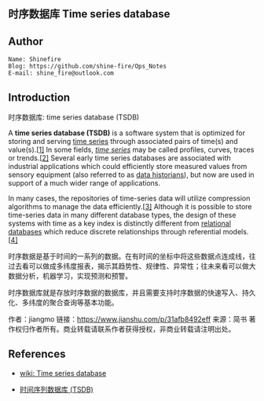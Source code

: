 ## 时序数据库 Time series database



## Author

```
Name: Shinefire
Blog: https://github.com/shine-fire/Ops_Notes
E-mail: shine_fire@outlook.com
```



## Introduction

时序数据库: time series database (TSDB)

A **time series database (TSDB)** is a software system that is optimized for storing and serving [time series](https://en.wikipedia.org/wiki/Time_series) through associated pairs of time(s) and value(s).[[1\]](https://en.wikipedia.org/wiki/Time_series_database#cite_note-Various,_UCR,-1) In some fields, *[time series](https://en.wikipedia.org/wiki/Time_series)* may be called profiles, curves, traces or trends.[[2\]](https://en.wikipedia.org/wiki/Time_series_database#cite_note-2) Several early time series databases are associated with industrial applications which could efficiently store measured values from sensory equipment (also referred to as [data historians](https://en.wikipedia.org/wiki/Data_historian)), but now are used in support of a much wider range of applications.

In many cases, the repositories of time-series data will utilize compression algorithms to manage the data efficiently.[[3\]](https://en.wikipedia.org/wiki/Time_series_database#cite_note-Gorilla-3) Although it is possible to store time-series data in many different database types, the design of these systems with time as a key index is distinctly different from [relational databases](https://en.wikipedia.org/wiki/Relational_database) which reduce discrete relationships through referential models.[[4\]](https://en.wikipedia.org/wiki/Time_series_database#cite_note-Asay,_TechRepublic,_2019-4)



时序数据是基于时间的一系列的数据。在有时间的坐标中将这些数据点连成线，往过去看可以做成多纬度报表，揭示其趋势性、规律性、异常性；往未来看可以做大数据分析，机器学习，实现预测和预警。

时序数据库就是存放时序数据的数据库，并且需要支持时序数据的快速写入、持久化、多纬度的聚合查询等基本功能。

作者：jiangmo
链接：https://www.jianshu.com/p/31afb8492eff
来源：简书
著作权归作者所有。商业转载请联系作者获得授权，非商业转载请注明出处。









## References

- [wiki: Time series database](https://en.wikipedia.org/wiki/Time_series_database)

- [时间序列数据库 (TSDB)](https://www.jianshu.com/p/31afb8492eff)

  

